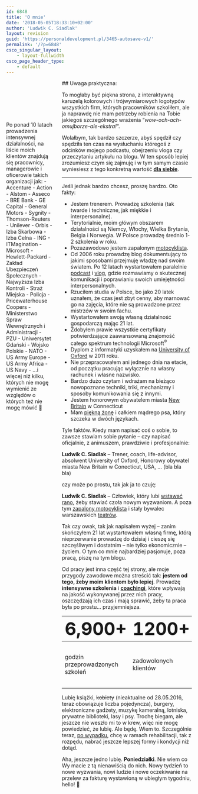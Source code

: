 ```yaml
---
id: 6848
title: 'O mnie'
date: '2018-05-05T18:33:10+02:00'
author: 'Ludwik C. Siadlak'
layout: revision
guid: 'https://personaldevelopment.pl/3465-autosave-v1/'
permalink: '/?p=6848'
csco_singular_layout:
    - layout-fullwidth
csco_page_header_type:
    - default
---
```


<div style="width: 70%; float:right;">## Uwaga praktyczna:

To mogłaby być piękna strona, z interaktywną karuzelą kolorowych i trójwymiarowych logotypów wszystkich firm, których pracowników szkoliłem, ale ja naprawdę nie mam potrzeby robienia na Tobie jakiegoś szczególnego wrażenia “*wow-och-ach-omujborze-ale-ekstra!*“.

Wolałbym, tak bardzo szczerze, abyś spędził czy spędziła ten czas na wysłuchaniu któregoś z odcinków mojego podcastu, obejrzeniu vloga czy przeczytaniu artykułu na blogu. W ten sposób lepiej zrozumiesz czym się zajmuję i w tym samym czasie wyniesiesz z tego konkretną wartość <span style="text-decoration: underline;">**dla siebie**</span>.

---

Jeśli jednak bardzo chcesz, proszę bardzo. Oto fakty:

- Jestem trenerem. Prowadzę szkolenia (tak twarde i techniczne, jak miękkie i interpersonalne).
- Terytorialnie, moim główym obszarem działalności są Niemcy, Włochy, Wielka Brytania, Belgia i Norwegia. W Polsce prowadzę średnio 1-2 szkolenia w roku.
- Pozazawodowo jestem zapalonym [motocyklistą](https://www.instagram.com/explore/tags/s0sl0w/).
- Od 2006 roku prowadzę blog dokumentujący to jakimi sposobami przejmuję władzę nad swoim światem. Po 12 latach wystartowałem paralelnie [podcast](http://personaldevelopment.pl/podcast/) i [vlog](http://personaldevelopment.pl/vlog/), gdzie rozmawiamy o skutecznej komunikacji i poprawianiu swoich umiejętności interpersonalnych.
- Rzuciłem studia w Polsce, bo jako 20 latek uznałem, że czas jest zbyt cenny, aby marnować go na zajęcia, które nie są prowadzone przez mistrzów w swoim fachu.
- Wystartowałem swoją własną działalność gospodarczą mając 21 lat.
- Zdobyłem prawie wszystkie certyfikaty potwierdzające zaawansowaną znajomość całego spektrum technologii Microsoft<sup>® </sup>
- Dyplom z informatyki uzyskałem na [University of Oxford](http://ox.ac.uk) w 2011 roku.
- Nie przepracowałem ani jednego dnia na etacie, od początku pracując wyłącznie na własny rachunek i własne nazwisko.
- Bardzo dużo czytam i wdrażam na bieżąco nowopoznane techniki, triki, mechanizmy i sposoby komunikowania się z innymi.
- Jestem honorowym obywatelem miasta [New Britain](http://goo.gl/maps/rlKCA) w Connecticut
- Mam [piękną żonę](http://siadlak.ae) i całkiem mądrego psa, który szczeka w dwóch językach.

Tyle faktów. Kiedy mam napisać coś o sobie, to zawsze stawiam sobie pytanie – czy napisać oficjalnie, z animuszem, prawdziwie i profesjonalnie:

**Ludwik C. Siadlak** – Trener, coach, life-advisor, absolwent University of Oxford, Honorowy obywatel miasta New Britain w Conecticut, USA, … (bla bla bla)

czy może po prostu, tak jak ja to czuję:

**Ludwik C. Siadlak** – Człowiek, który lubi [wstawać rano](http://personaldevelopment.pl/wczesne-wstawanie-ostateczne-starcie/ "Wczesne wstawanie: Ostateczne starcie"), żeby stawiać czoła nowym wyzwaniom. A poza tym [zapalony motocyklista](http://personaldevelopment.pl/temat/pasja/motocykle/) i stały bywalec warszawskich [teatrów](http://personaldevelopment.pl/temat/kultura/).

Tak czy owak, tak jak napisałem wyżej – zanim skończyłem 21 lat wystartowałem własną firmę, którą nieprzerwanie prowadzę do dzisiaj i cieszę się szczęśliwym i dostatnim – nie tylko ekonomicznie – życiem. O tym co mnie najbardziej pasjonuje, poza pracą, piszę na tym blogu.

Od pracy jest inna część tej strony, ale moje przygody zawodowe można streścić tak: **jestem od tego, żeby moim klientom było lepiej**. Prowadzę **intensywne szkolenia** i [**coachingi**](http://personaldevelopment.pl/coaching/ "Coaching"), które wpływają na jakość wykonywanej przez nich pracy, oszczędzają ich czas i mają sprawić, żeby ta praca była po prostu… przyjemniejsza.

| <span style="font-size: 3em; font-weight: bold;">6,900+</span> | <span style="font-size: 3em; font-weight: bold;">1200+</span> | <span style="font-size: 3em; font-weight: bold;">25+</span> | <span style="font-size: 3em; font-weight: bold;">60+</span> |
|---|---|---|---|
| godzin przeprowadzonych szkoleń | zadowolonych klientów | ukończone projekty szkoleniowe w minionym, 2017 roku | opublikowanych artykułów o rozwoju osobistym |

Lubię książki, <del>kobiety</del> (nieaktualne od 28.05.2016, teraz obowiązuje liczba pojedyncza), burgery, elektroniczne gadżety, muzykę kameralną, lotniska, prywatne biblioteki, lasy i psy. Trochę biegam, ale jeszcze nie weszło mi to w krew, więc nie mogę powiedzieć, że lubię. Ale będę. Wiem to. Szczególnie teraz, [po wypadku](http://personaldevelopment.pl/wypadki-motocyklowe/ "Die, Ludwik, die!"), chcę w ramach rehabilitacji, tak z rozpędu, nabrać jeszcze lepszej formy i kondycji niż dotąd.

Aha, jeszcze jedno lubię. **Poniedziałki**. Nie wiem co Wy macie z tą nienawiścią do nich. Nowy tydzień to nowe wyzwania, nowi ludzie i nowe oczekiwanie na przelew za fakturę wystawioną w ubiegłym tygodniu, hello! 🙂

</div><div style="width: 25%; float:left;padding-top:8em;">Po ponad 10 latach prowadzenia intensywnej działalności, na liście moich klientów znajdują się pracownicy, managerowie i oficerowie takich organizacji jak: - Accenture
- Action
- Alstom
- Asseco
- BRE Bank
- GE Capital
- General Motors
- Sygnity
- Thomson-Reuters
- Unilever
- Orbis
- Izba Skarbowa
- Izba Celna
- ING
- ITMagination
- Microsoft
- Hewlett-Packard
- Zakład Ubezpieczeń Społecznych
- Najwyższa Izba Kontroli
- Straż Miejska
- Policja
- Pricewaterhouse Coopers
- Ministerstwo Spraw Wewnętrznych i Administracji
- PZU
- Uniwersytet Gdański
- Wojsko Polskie
- NATO
- US Army Europe
- US Army Africa
- US Navy
- …i więcej niż kilku, których nie mogę wymienić ze względów o których też nie mogę mówić 🙂

</div>